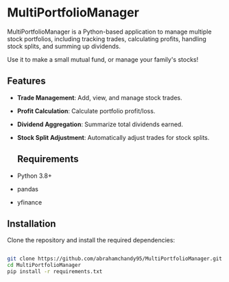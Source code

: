 # MultiPortfolioManager

MultiPortfolioManager is a Python-based application to manage multiple stock portfolios, 
including tracking trades, calculating profits, handling stock splits, and summing up dividends.

Use it to make a small mutual fund, or manage your family's stocks!

## Features
- **Trade Management**: Add, view, and manage stock trades.
- **Profit Calculation**: Calculate portfolio profit/loss.
- **Dividend Aggregation**: Summarize total dividends earned.
- **Stock Split Adjustment**: Automatically adjust trades for stock splits.

  ## Requirements
- Python 3.8+
- pandas
- yfinance

## Installation
Clone the repository and install the required dependencies:

```bash

git clone https://github.com/abrahamchandy95/MultiPortfolioManager.git
cd MultiPortfolioManager
pip install -r requirements.txt
